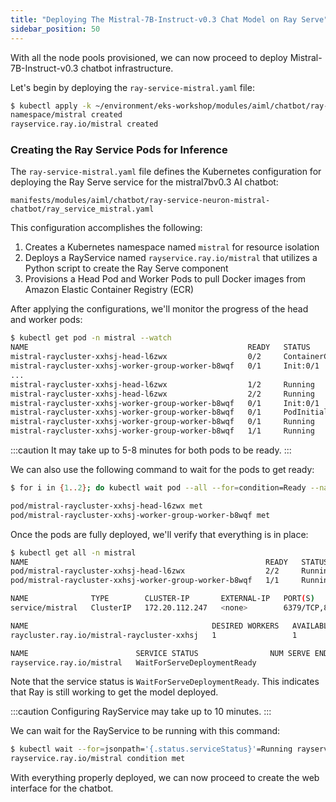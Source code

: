 ```yaml
---
title: "Deploying The Mistral-7B-Instruct-v0.3 Chat Model on Ray Serve"
sidebar_position: 50
---
```


With all the node pools provisioned, we can now proceed to deploy Mistral-7B-Instruct-v0.3 chatbot infrastructure.

Let's begin by deploying the `ray-service-mistral.yaml` file:

```bash wait=5
$ kubectl apply -k ~/environment/eks-workshop/modules/aiml/chatbot/ray-service-neuron-mistral-chatbot
namespace/mistral created
rayservice.ray.io/mistral created
```

### Creating the Ray Service Pods for Inference

The `ray-service-mistral.yaml` file defines the Kubernetes configuration for deploying the Ray Serve service for the mistral7bv0.3 AI chatbot:

```file
manifests/modules/aiml/chatbot/ray-service-neuron-mistral-chatbot/ray_service_mistral.yaml
```

This configuration accomplishes the following:

1. Creates a Kubernetes namespace named `mistral` for resource isolation
2. Deploys a RayService named `rayservice.ray.io/mistral` that utilizes a Python script to create the Ray Serve component
3. Provisions a Head Pod and Worker Pods to pull Docker images from Amazon Elastic Container Registry (ECR)

After applying the configurations, we'll monitor the progress of the head and worker pods:

```bash wait=5 test=false
$ kubectl get pod -n mistral --watch
NAME                                                 READY   STATUS              RESTARTS   AGE
mistral-raycluster-xxhsj-head-l6zwx                  0/2     ContainerCreating   0          3m4s
mistral-raycluster-xxhsj-worker-group-worker-b8wqf   0/1     Init:0/1            0          3m4s
...
mistral-raycluster-xxhsj-head-l6zwx                  1/2     Running             0          3m48s
mistral-raycluster-xxhsj-head-l6zwx                  2/2     Running             0          3m59s
mistral-raycluster-xxhsj-worker-group-worker-b8wqf   0/1     Init:0/1            0          4m25s
mistral-raycluster-xxhsj-worker-group-worker-b8wqf   0/1     PodInitializing     0          4m36s
mistral-raycluster-xxhsj-worker-group-worker-b8wqf   0/1     Running             0          4m37s
mistral-raycluster-xxhsj-worker-group-worker-b8wqf   1/1     Running             0          4m48
```

:::caution
It may take up to 5-8 minutes for both pods to be ready.
:::

We can also use the following command to wait for the pods to get ready:

```bash wait=5 timeout=900
$ for i in {1..2}; do kubectl wait pod --all --for=condition=Ready --namespace=mistral --timeout=10m 2>&1 | grep -v "Error from server (NotFound)" && break || { echo "Attempt $i: Waiting for all pods..."; kubectl get pods -n mistral; sleep 20; }; done

pod/mistral-raycluster-xxhsj-head-l6zwx met
pod/mistral-raycluster-xxhsj-worker-group-worker-b8wqf met
```

Once the pods are fully deployed, we'll verify that everything is in place:

```bash
$ kubectl get all -n mistral
NAME                                                     READY   STATUS    RESTARTS   AGE
pod/mistral-raycluster-xxhsj-head-l6zwx                  2/2     Running   0          5m34s
pod/mistral-raycluster-xxhsj-worker-group-worker-b8wqf   1/1     Running   0          5m34s

NAME              TYPE        CLUSTER-IP       EXTERNAL-IP   PORT(S)                                         AGE
service/mistral   ClusterIP   172.20.112.247   <none>        6379/TCP,8265/TCP,10001/TCP,8000/TCP,8080/TCP   2m6s

NAME                                         DESIRED WORKERS   AVAILABLE WORKERS   CPUS   MEMORY   GPUS   STATUS   AGE
raycluster.ray.io/mistral-raycluster-xxhsj   1                 1                   6      36Gi     0      ready    5m36s

NAME                        SERVICE STATUS                NUM SERVE ENDPOINTS
rayservice.ray.io/mistral   WaitForServeDeploymentReady   

```
Note that the service status is `WaitForServeDeploymentReady`. This indicates that Ray is still working to get the model deployed.

:::caution
Configuring RayService may take up to 10 minutes.
:::

We can wait for the RayService to be running with this command:

```bash wait=5 timeout=600
$ kubectl wait --for=jsonpath='{.status.serviceStatus}'=Running rayservice/mistral -n mistral --timeout=10m
rayservice.ray.io/mistral condition met
```

With everything properly deployed, we can now proceed to create the web interface for the chatbot.
